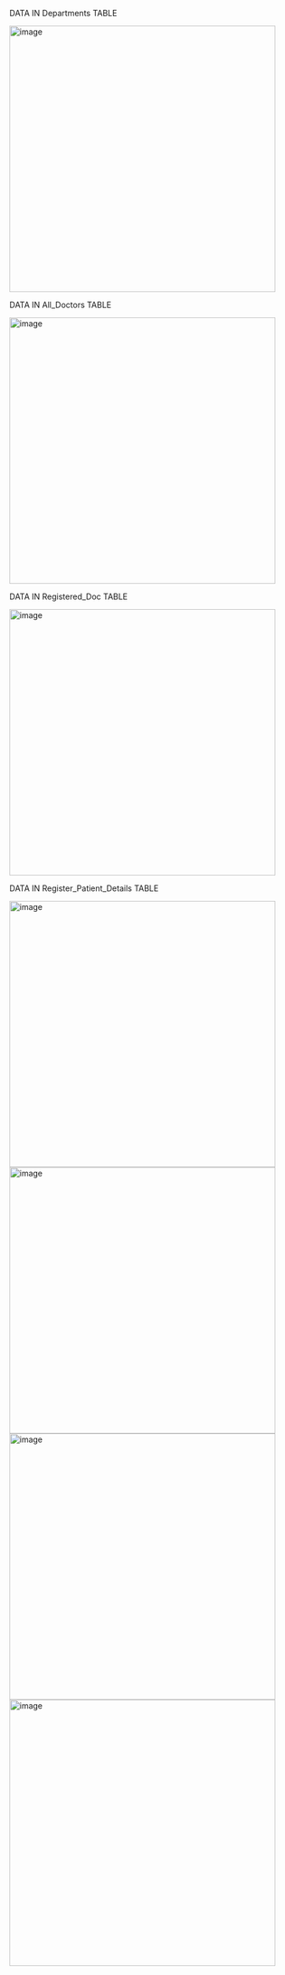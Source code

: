 DATA IN Departments TABLE

<img width="470" alt="image" src="https://user-images.githubusercontent.com/61027154/194760014-1e462b96-0b09-46c0-933b-3f1d11e005be.png">

DATA IN All_Doctors TABLE

<img width="470" alt="image" src="https://user-images.githubusercontent.com/61027154/194760068-240efc40-a4d2-42ce-9f12-f278a00b55cd.png">

DATA IN Registered_Doc TABLE

<img width="470" alt="image" src="https://user-images.githubusercontent.com/61027154/194760085-87817354-7f89-4861-bd04-f67de16715b9.png">

DATA IN Register_Patient_Details TABLE

<img width="470" alt="image" src="https://user-images.githubusercontent.com/61027154/194760115-ad69aa15-5dda-49ed-a625-8d987876604d.png">
<img width="470" alt="image" src="https://user-images.githubusercontent.com/61027154/194760146-9d09a22f-5c02-4bcc-ab27-e0e6423ad467.png">
<img width="470" alt="image" src="https://user-images.githubusercontent.com/61027154/194760152-834e1c9f-1020-4071-bd05-9e7a987b19a9.png">
<img width="470" alt="image" src="https://user-images.githubusercontent.com/61027154/194760156-ac7b4c63-3da9-4e3e-a89f-a06ab430dcc6.png">
